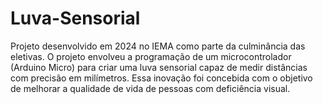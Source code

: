 # Luva-Sensorial
Projeto desenvolvido em 2024 no IEMA como parte da culminância das eletivas. O projeto envolveu a programação de um microcontrolador (Arduino Micro) para criar uma luva sensorial capaz de medir distâncias com precisão em milímetros. Essa inovação foi concebida com o objetivo de melhorar a qualidade de vida de pessoas com deficiência visual.
